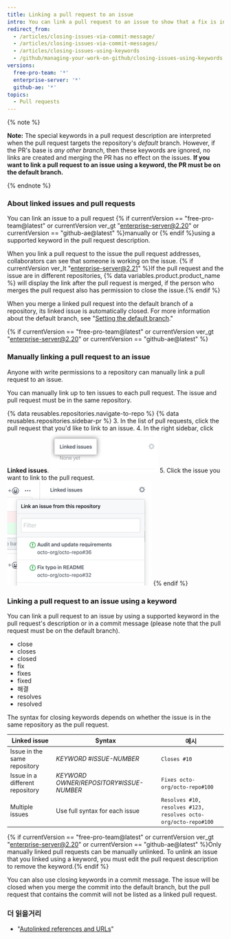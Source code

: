 ```yaml
---
title: Linking a pull request to an issue
intro: You can link a pull request to an issue to show that a fix is in progress and to automatically close the issue when the pull request is merged.
redirect_from:
  - /articles/closing-issues-via-commit-message/
  - /articles/closing-issues-via-commit-messages/
  - /articles/closing-issues-using-keywords
  - /github/managing-your-work-on-github/closing-issues-using-keywords
versions:
  free-pro-team: '*'
  enterprise-server: '*'
  github-ae: '*'
topics:
  - Pull requests
---
```


{% note %}

**Note:** The special keywords in a pull request description are interpreted when the pull request targets the repository's *default* branch. However, if the PR's base is *any other branch*, then these keywords are ignored, no links are created and merging the PR has no effect on the issues. **If you want to link a pull request to an issue using a keyword, the PR must be on the default branch.**

{% endnote %}

### About linked issues and pull requests

You can link an issue to a pull request {% if currentVersion == "free-pro-team@latest" or currentVersion ver_gt "enterprise-server@2.20" or currentVersion == "github-ae@latest" %}manually or {% endif %}using a supported keyword in the pull request description.

When you link a pull request to the issue the pull request addresses, collaborators can see that someone is working on the issue. {% if currentVersion ver_lt "enterprise-server@2.21" %}If the pull request and the issue are in different repositories, {% data variables.product.product_name %} will display the link after the pull request is merged, if the person who merges the pull request also has permission to close the issue.{% endif %}

When you merge a linked pull request into the default branch of a repository, its linked issue is automatically closed. For more information about the default branch, see "[Setting the default branch](/github/administering-a-repository/setting-the-default-branch)."

{% if currentVersion == "free-pro-team@latest" or currentVersion ver_gt "enterprise-server@2.20" or currentVersion == "github-ae@latest" %}
### Manually linking a pull request to an issue

Anyone with write permissions to a repository can manually link a pull request to an issue.

You can manually link up to ten issues to each pull request. The issue and pull request must be in the same repository.

{% data reusables.repositories.navigate-to-repo %}
{% data reusables.repositories.sidebar-pr %}
3. In the list of pull requests, click the pull request that you'd like to link to an issue.
4. In the right sidebar, click **Linked issues**. ![Linked issues in the right sidebar](/assets/images/help/pull_requests/linked-issues.png)
5. Click the issue you want to link to the pull request. ![Drop down to link issue](/assets/images/help/pull_requests/link-issue-drop-down.png)
{% endif %}

### Linking a pull request to an issue using a keyword

You can link a pull request to an issue by using a supported keyword in the pull request's description or in a commit message (please note that the pull request must be on the default branch).

* close
* closes
* closed
* fix
* fixes
* fixed
* 해결
* resolves
* resolved

The syntax for closing keywords depends on whether the issue is in the same repository as the pull request.

| Linked issue                    | Syntax                                        | 예시                                                             |
| ------------------------------- | --------------------------------------------- | -------------------------------------------------------------- |
| Issue in the same repository    | *KEYWORD* #*ISSUE-NUMBER*                     | `Closes #10`                                                   |
| Issue in a different repository | *KEYWORD* *OWNER*/*REPOSITORY*#*ISSUE-NUMBER* | `Fixes octo-org/octo-repo#100`                                 |
| Multiple issues                 | Use full syntax for each issue                | `Resolves #10, resolves #123, resolves octo-org/octo-repo#100` |

{% if currentVersion == "free-pro-team@latest" or currentVersion ver_gt "enterprise-server@2.20" or currentVersion == "github-ae@latest" %}Only manually linked pull requests can be manually unlinked. To unlink an issue that you linked using a keyword, you must edit the pull request description to remove the keyword.{% endif %}

You can also use closing keywords in a commit message. The issue will be closed when you merge the commit into the default branch, but the pull request that contains the commit will not be listed as a linked pull request.

### 더 읽을거리

- "[Autolinked references and URLs](/articles/autolinked-references-and-urls/#issues-and-pull-requests)"
